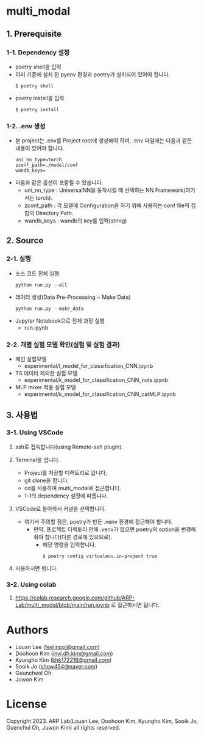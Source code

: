 # multi_modal

## 1. Prerequisite

### 1-1. Dependency 설정
* poetry shell을 입력
* 이미 기존에 설치 된 pyenv 환경과 poetry가 설치되어 있어야 합니다.
    ```
    $ poetry shell
    ```
* poetry install을 입력
    ```
    $ poetry install
    ```

### 1-2. .env 생성
* 본 project는 .env를 Project root에 생성해야 하며, .env 파일에는 다음과 같은 내용이 있어야 합니다.
    ```
    uni_nn_type=torch
    zconf_path=./model/conf
    wandb_keys=
    ```
* 다음과 같은 옵션이 포함될 수 있습니다.
    - uni_nn_type : UniversalNN을 동작시킬 때 선택하는 NN Framework(여기서는 torch).
    - zconf_path : 각 모델에 Configuration을 하기 위해 사용하는 conf file의 집합의 Directory Path.
    - wandb_keys : wandb의 key를 입력(string)

## 2. Source

### 2-1. 실행
- 소스 코드 전체 실행
    ```
    python run.py --all
    ```
- 데이터 생성(Data Pre-Processing ~ Make Data)
    ```
    python run.py --make_data
    ```
- Jupyter Notebook으로 전체 과정 실행
    - run.ipynb

### 2-2. 개별 실험 모델 확인(실험 및 실험 결과)
- 메인 실험모델
    - experimental/l_model_for_classification_CNN.ipynb
- TS 데이터 제외한 실험 모델
    - experimental/k_model_for_classification_CNN_nots.ipynb
- MLP mixer 적용 실험 모델
    - experimental/k_model_for_classification_CNN_catMLP.ipynb

## 3. 사용법

### 3-1. Using VSCode
1. ssh로 접속합니다(using Remote-ssh plugin).
2. Terminal을 엽니다.
    * Project를 저장할 디렉토리로 갑니다,
    * git clone을 합니다.
    * cd를 사용하여 multi_modal로 접근합니다.
    * 1-1의 dependency 설정에 따릅니다.
    
3. VSCode로 돌아와서 커널을 선택합니다.
    * 여기서 주의할 점은, poetry가 만든 .venv 환경에 접근해야 합니다.
        * 만약, 프로젝트 디렉토리 안에 .venv가 없으면 poetry의 option을 변경해줘야 합니다(다른 경로에 있으므로).
            * 해당 명령을 입력합니다.
                ```
                $ poetry config virtualenv.in-project true
                ```
4. 사용하시면 됩니다.

### 3-2. Using colab
1. https://colab.research.google.com/github/ARP-Lab/multi_modal/blob/main/run.ipynb 로 접근하시면 됩니다.

# Authors
- Louan Lee (feelinppl@gmail.com)
- Doohoon Kim (invi.dh.kim@gmail.com)
- Kyungho Kim (khk172216@gmail.com)
- Sooik Jo (show454@naver.com)
- Geuncheol Oh
- Juwon Kim

# License
Copyright 2023. ARP Lab(Louan Lee, Doohoon Kim, Kyungho Kim, Sooik Jo, Guenchul Oh, Juwon Kim) all rights reserved.